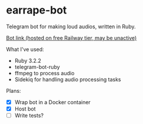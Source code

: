 # earrape-bot

Telegram bot for making loud audios, written in Ruby.

[Bot link (hosted on free Railway tier, may be unactive)](https://t.me/earrapemaker_bot)

What I've used:

- Ruby 3.2.2
- telegram-bot-ruby
- ffmpeg to process audio
- Sidekiq for handling audio processing tasks

Plans:
- [x] Wrap bot in a Docker container
- [x] Host bot
- [ ] Write tests?
